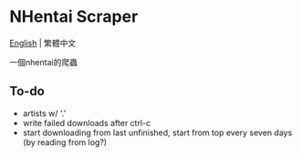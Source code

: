 # NHentai Scraper
[English](https://github.com/miminame-daisuki/nhentai-scraper/blob/main/README.md) | 繁體中文

一個nhentai的爬蟲


## To-do
- artists w/ '.'
- write failed downloads after ctrl-c
- start downloading from last unfinished, start from top every seven days (by reading from log?)
